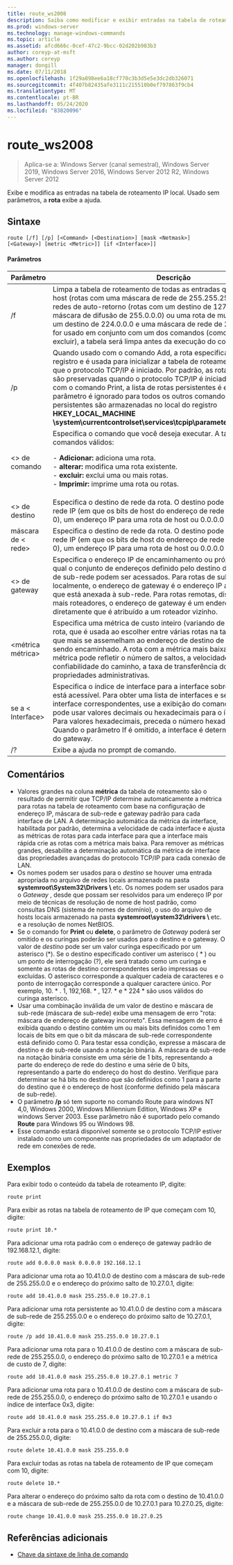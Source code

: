 ```yaml
---
title: route_ws2008
description: Saiba como modificar e exibir entradas na tabela de roteamento de IP local.
ms.prod: windows-server
ms.technology: manage-windows-commands
ms.topic: article
ms.assetid: afcd666c-0cef-47c2-9bcc-02d202b983b3
author: coreyp-at-msft
ms.author: coreyp
manager: dongill
ms.date: 07/11/2018
ms.openlocfilehash: 1f29a898ee6a18cf770c3b3d5e5e3dc2db326071
ms.sourcegitcommit: 4f407b82435afe3111c215510b0ef797863f9cb4
ms.translationtype: MT
ms.contentlocale: pt-BR
ms.lasthandoff: 05/24/2020
ms.locfileid: "83820096"
---
```

# <a name="route_ws2008"></a>route_ws2008

> Aplica-se a: Windows Server (canal semestral), Windows Server 2019, Windows Server 2016, Windows Server 2012 R2, Windows Server 2012

Exibe e modifica as entradas na tabela de roteamento IP local. Usado sem parâmetros, a **rota** exibe a ajuda.

## <a name="syntax"></a>Sintaxe
```
route [/f] [/p] [<Command> [<Destination>] [mask <Netmask>] [<Gateway>] [metric <Metric>]] [if <Interface>]]
```

#### <a name="parameters"></a>Parâmetros

|Parâmetro|Descrição|
|-------|--------|
|/f|Limpa a tabela de roteamento de todas as entradas que não são rotas de host (rotas com uma máscara de rede de 255.255.255.255), a rota de redes de auto-retorno (rotas com um destino de 127.0.0.0 e uma máscara de difusão de 255.0.0.0) ou uma rota de multicast (rotas com um destino de 224.0.0.0 e uma máscara de rede de 240.0.0.0). Se isso for usado em conjunto com um dos comandos (como adicionar, alterar ou excluir), a tabela será limpa antes da execução do comando.|
|/p|Quando usado com o comando Add, a rota especificada é adicionada ao registro e é usada para inicializar a tabela de roteamento de IP sempre que o protocolo TCP/IP é iniciado. Por padrão, as rotas adicionadas não são preservadas quando o protocolo TCP/IP é iniciado. Quando usado com o comando Print, a lista de rotas persistentes é exibida. Esse parâmetro é ignorado para todos os outros comandos. As rotas persistentes são armazenadas no local do registro **HKEY_LOCAL_MACHINE \system\currentcontrolset\services\tcpip\parameters\persistentroutes**.|
|\<> de comando|Especifica o comando que você deseja executar. A tabela a seguir lista os comandos válidos:<p>-   **Adicionar:** adiciona uma rota.<br />-   **alterar:** modifica uma rota existente.<br />-   **excluir:** exclui uma ou mais rotas.<br />-   **Imprimir:** imprime uma rota ou rotas.|
|\<> de destino|Especifica o destino de rede da rota. O destino pode ser um endereço de rede IP (em que os bits de host do endereço de rede são definidos como 0), um endereço IP para uma rota de host ou 0.0.0.0 para a rota padrão.|
|máscara de \< rede>|Especifica o destino de rede da rota. O destino pode ser um endereço de rede IP (em que os bits de host do endereço de rede são definidos como 0), um endereço IP para uma rota de host ou 0.0.0.0 para a rota padrão.|
|\<> de gateway|Especifica o endereço IP de encaminhamento ou próximo salto sobre o qual o conjunto de endereços definido pelo destino de rede e a máscara de sub-rede podem ser acessados. Para rotas de sub-rede conectadas localmente, o endereço de gateway é o endereço IP atribuído à interface que está anexada à sub-rede. Para rotas remotas, disponíveis em um ou mais roteadores, o endereço de gateway é um endereço IP acessível diretamente que é atribuído a um roteador vizinho.|
|\<métrica métrica>|Especifica uma métrica de custo inteiro (variando de 1 a 9999) para a rota, que é usada ao escolher entre várias rotas na tabela de roteamento que mais se assemelham ao endereço de destino de um pacote que está sendo encaminhado. A rota com a métrica mais baixa é escolhida. A métrica pode refletir o número de saltos, a velocidade do caminho, a confiabilidade do caminho, a taxa de transferência do caminho ou as propriedades administrativas.|
|se a \< Interface>|Especifica o índice de interface para a interface sobre a qual o destino está acessível. Para obter uma lista de interfaces e seus índices de interface correspondentes, use a exibição do comando Route Print. Você pode usar valores decimais ou hexadecimais para o índice de interface. Para valores hexadecimais, preceda o número hexadecimal com 0x. Quando o parâmetro If é omitido, a interface é determinada do endereço do gateway.|
|/?|Exibe a ajuda no prompt de comando.|

## <a name="remarks"></a>Comentários
- Valores grandes na coluna **métrica** da tabela de roteamento são o resultado de permitir que TCP/IP determine automaticamente a métrica para rotas na tabela de roteamento com base na configuração de endereço IP, máscara de sub-rede e gateway padrão para cada interface de LAN. A determinação automática da métrica da interface, habilitada por padrão, determina a velocidade de cada interface e ajusta as métricas de rotas para cada interface para que a interface mais rápida crie as rotas com a métrica mais baixa. Para remover as métricas grandes, desabilite a determinação automática da métrica de interface das propriedades avançadas do protocolo TCP/IP para cada conexão de LAN.
- Os nomes podem ser usados para o *destino* se houver uma entrada apropriada no arquivo de redes locais armazenado na pasta <strong>systemroot\System32\Drivers \\ </strong>etc. Os nomes podem ser usados para o *Gateway* , desde que possam ser resolvidos para um endereço IP por meio de técnicas de resolução de nome de host padrão, como consultas DNS (sistema de nomes de domínio), o uso do arquivo de hosts locais armazenado na pasta <strong>systemroot\system32\drivers \\ </strong>etc. e a resolução de nomes NetBIOS.
- Se o comando for **Print** ou **delete**, o parâmetro de *Gateway* poderá ser omitido e os curingas poderão ser usados para o destino e o gateway. O valor de *destino* pode ser um valor curinga especificado por um asterisco (*). Se o destino especificado contiver um asterisco ( \* ) ou um ponto de interrogação (?), ele será tratado como um curinga e somente as rotas de destino correspondentes serão impressas ou excluídas. O asterisco corresponde a qualquer cadeia de caracteres e o ponto de interrogação corresponde a qualquer caractere único. Por exemplo, 10. \* . 1, 192,168. \* , 127. \* e \* 224 \* são usos válidos do curinga asterisco.
- Usar uma combinação inválida de um valor de destino e máscara de sub-rede (máscara de sub-rede) exibe uma mensagem de erro "rota: máscara de endereço de gateway incorreto". Essa mensagem de erro é exibida quando o destino contém um ou mais bits definidos como 1 em locais de bits em que o bit da máscara de sub-rede correspondente está definido como 0. Para testar essa condição, expresse a máscara de destino e de sub-rede usando a notação binária. A máscara de sub-rede na notação binária consiste em uma série de 1 bits, representando a parte do endereço de rede do destino e uma série de 0 bits, representando a parte do endereço do host do destino. Verifique para determinar se há bits no destino que são definidos como 1 para a parte do destino que é o endereço de host (conforme definido pela máscara de sub-rede).
- O parâmetro **/p** só tem suporte no comando Route para windows NT 4,0, Windows 2000, Windows Millennium Edition, Windows XP e windows Server 2003. Esse parâmetro não é suportado pelo comando **Route** para Windows 95 ou Windows 98.
- Esse comando estará disponível somente se o protocolo TCP/IP estiver instalado como um componente nas propriedades de um adaptador de rede em conexões de rede.

## <a name="examples"></a>Exemplos
Para exibir todo o conteúdo da tabela de roteamento IP, digite:
```
route print
```
Para exibir as rotas na tabela de roteamento de IP que começam com 10, digite:
```
route print 10.*
```
Para adicionar uma rota padrão com o endereço de gateway padrão de 192.168.12.1, digite:
```
route add 0.0.0.0 mask 0.0.0.0 192.168.12.1
```
Para adicionar uma rota ao 10.41.0.0 de destino com a máscara de sub-rede de 255.255.0.0 e o endereço do próximo salto de 10.27.0.1, digite:
```
route add 10.41.0.0 mask 255.255.0.0 10.27.0.1
```
Para adicionar uma rota persistente ao 10.41.0.0 de destino com a máscara de sub-rede de 255.255.0.0 e o endereço do próximo salto de 10.27.0.1, digite:
```
route /p add 10.41.0.0 mask 255.255.0.0 10.27.0.1
```
Para adicionar uma rota para o 10.41.0.0 de destino com a máscara de sub-rede de 255.255.0.0, o endereço do próximo salto de 10.27.0.1 e a métrica de custo de 7, digite:
```
route add 10.41.0.0 mask 255.255.0.0 10.27.0.1 metric 7
```
Para adicionar uma rota para o 10.41.0.0 de destino com a máscara de sub-rede de 255.255.0.0, o endereço do próximo salto de 10.27.0.1 e usando o índice de interface 0x3, digite:
```
route add 10.41.0.0 mask 255.255.0.0 10.27.0.1 if 0x3
```
Para excluir a rota para o 10.41.0.0 de destino com a máscara de sub-rede de 255.255.0.0, digite:
```
route delete 10.41.0.0 mask 255.255.0.0
```
Para excluir todas as rotas na tabela de roteamento de IP que começam com 10, digite:
```
route delete 10.*
```
Para alterar o endereço do próximo salto da rota com o destino de 10.41.0.0 e a máscara de sub-rede de 255.255.0.0 de 10.27.0.1 para 10.27.0.25, digite:
```
route change 10.41.0.0 mask 255.255.0.0 10.27.0.25
```

## <a name="additional-references"></a>Referências adicionais
- [Chave da sintaxe de linha de comando](command-line-syntax-key.md)
